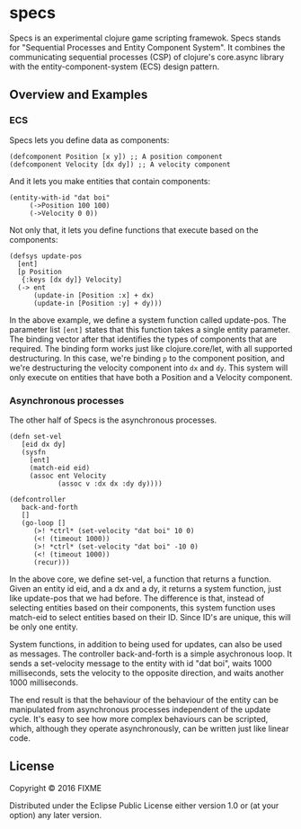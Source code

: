 # specs

Specs is an experimental clojure game scripting framewok.  Specs stands for "Sequential Processes and Entity Component System".  It combines the communicating sequential processes (CSP) of clojure's core.async library with the entity-component-system (ECS) design pattern.

## Overview and Examples

### ECS

Specs lets you define data as components:

```
(defcomponent Position [x y]) ;; A position component
(defcomponent Velocity [dx dy]) ;; A velocity component
```

And it lets you make entities that contain components:

```
(entity-with-id "dat boi"
     (->Position 100 100)
     (->Velocity 0 0))
```

Not only that, it lets you define functions that execute based on the components:

```
(defsys update-pos
  [ent]
  [p Position 
   {:keys [dx dy]} Velocity]
  (-> ent
      (update-in [Position :x] + dx)
      (update-in [Position :y] + dy)))
```

In the above example, we define a system function called update-pos.  The parameter list ```[ent]``` states that this function takes a single entity parameter.  The binding vector after that identifies the types of components that are required.  The binding form works just like clojure.core/let, with all supported destructuring.  In this case, we're binding ```p``` to the component position, and we're destructuring the velocity component into ```dx``` and ```dy```.  This system will only execute on entities that have both a Position and a Velocity component.

### Asynchronous processes

The other half of Specs is the asynchronous processes.

```
(defn set-vel
   [eid dx dy]
   (sysfn
     [ent]
     (match-eid eid)
     (assoc ent Velocity
            (assoc v :dx dx :dy dy))))
            
(defcontroller
   back-and-forth
   []
   (go-loop []
      (>! *ctrl* (set-velocity "dat boi" 10 0)
      (<! (timeout 1000))
      (>! *ctrl* (set-velocity "dat boi" -10 0)
      (<! (timeout 1000))
      (recur)))

```

In the above core, we define set-vel, a function that returns a function.  Given an entity id eid, and a dx and a dy, it returns a system function, just like update-pos that we had before.  The difference is that, instead of selecting entities based on their components, this system function uses match-eid to select entities based on their ID.  Since ID's are unique, this will be only one entity.

System functions, in addition to being used for updates, can also be used as messages.  The controller back-and-forth is a simple asychronous loop.  It sends a set-velocity message to the entity with id "dat boi", waits 1000 milliseconds, sets the velocity to the opposite direction, and waits another 1000 milliseconds.

The end result is that the behaviour of the behaviour of the entity can be manipulated from asynchronous processes independent of the update cycle.  It's easy to see how more complex behaviours can be scripted, which, although they operate asynchronously, can be written just like linear code.

## License

Copyright © 2016 FIXME

Distributed under the Eclipse Public License either version 1.0 or (at
your option) any later version.
